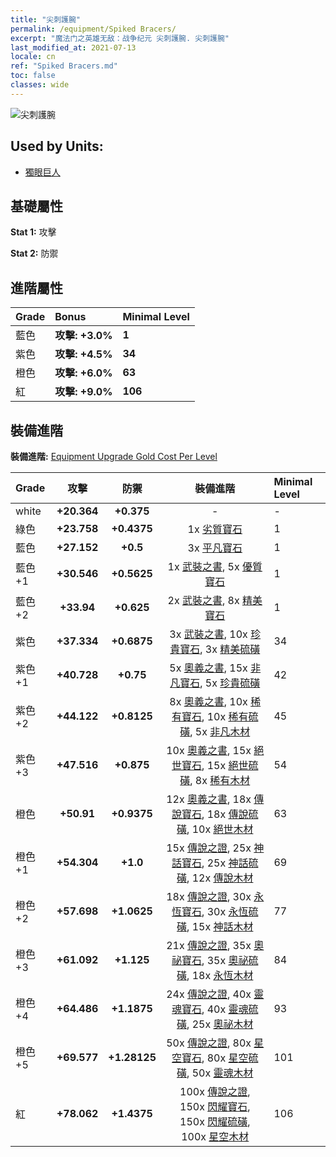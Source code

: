 ```yaml
---
title: "尖刺護腕"
permalink: /equipment/Spiked Bracers/
excerpt: "魔法门之英雄无敌：战争纪元 尖刺護腕. 尖刺護腕"
last_modified_at: 2021-07-13
locale: cn
ref: "Spiked Bracers.md"
toc: false
classes: wide
---
```


  ![尖刺護腕](/images/e/e_4063.png)

## Used by Units:

* [獨眼巨人](/cn/units/Cyclops/) 


## 基礎屬性
 **Stat 1:** 攻擊

 **Stat 2:** 防禦

## 進階屬性

  |     Grade    |   Bonus | Minimal Level | 
  |:-------------|:--------|:--------------| 
  | 藍色 | **攻擊: +3.0%** | **1** | 
  | 紫色 | **攻擊: +4.5%** | **34** | 
  | 橙色 | **攻擊: +6.0%** | **63** | 
  | 紅 | **攻擊: +9.0%** | **106** | 


## 裝備進階
 **裝備進階:** [Equipment Upgrade Gold Cost Per Level](/equipment/EquipmentUpgradeCostPerLevel/) 

  |          Grade      | 攻擊 | 防禦 | 裝備進階 | Minimal Level |
  |:--------------------|:---------:|:---------:|:----------------:|:--------------|
  | white | **+20.364** | **+0.375** | - | - |
  | 綠色 | **+23.758** | **+0.4375** | 1x [劣質寶石](/cn/Items/mat_4/) | 1 |
  | 藍色 | **+27.152** | **+0.5** | 3x [平凡寶石](/cn/Items/mat_10/) | 1 |
  | 藍色 +1 | **+30.546** | **+0.5625** | 1x [武裝之書](/cn/Items/mat_18/), 5x [優質寶石](/cn/Items/mat_16/) | 1 |
  | 藍色 +2 | **+33.94** | **+0.625** | 2x [武裝之書](/cn/Items/mat_25/), 8x [精美寶石](/cn/Items/mat_23/) | 1 |
  | 紫色 | **+37.334** | **+0.6875** | 3x [武裝之書](/cn/Items/mat_32/), 10x [珍貴寶石](/cn/Items/mat_30/), 3x [精美硫磺](/cn/Items/mat_22/) | 34 |
  | 紫色 +1 | **+40.728** | **+0.75** | 5x [奧義之書](/cn/Items/mat_39/), 15x [非凡寶石](/cn/Items/mat_37/), 5x [珍貴硫磺](/cn/Items/mat_29/) | 42 |
  | 紫色 +2 | **+44.122** | **+0.8125** | 8x [奧義之書](/cn/Items/mat_46/), 10x [稀有寶石](/cn/Items/mat_44/), 10x [稀有硫磺](/cn/Items/mat_43/), 5x [非凡木材](/cn/Items/mat_34/) | 45 |
  | 紫色 +3 | **+47.516** | **+0.875** | 10x [奧義之書](/cn/Items/mat_53/), 15x [絕世寶石](/cn/Items/mat_51/), 15x [絕世硫磺](/cn/Items/mat_50/), 8x [稀有木材](/cn/Items/mat_41/) | 54 |
  | 橙色 | **+50.91** | **+0.9375** | 12x [奧義之書](/cn/Items/mat_60/), 18x [傳說寶石](/cn/Items/mat_58/), 18x [傳說硫磺](/cn/Items/mat_57/), 10x [絕世木材](/cn/Items/mat_48/) | 63 |
  | 橙色 +1 | **+54.304** | **+1.0** | 15x [傳說之證](/cn/Items/mat_67/), 25x [神話寶石](/cn/Items/mat_65/), 25x [神話硫磺](/cn/Items/mat_64/), 12x [傳說木材](/cn/Items/mat_55/) | 69 |
  | 橙色 +2 | **+57.698** | **+1.0625** | 18x [傳說之證](/cn/Items/mat_74/), 30x [永恆寶石](/cn/Items/mat_72/), 30x [永恆硫磺](/cn/Items/mat_71/), 15x [神話木材](/cn/Items/mat_62/) | 77 |
  | 橙色 +3 | **+61.092** | **+1.125** | 21x [傳說之證](/cn/Items/mat_81/), 35x [奧祕寶石](/cn/Items/mat_79/), 35x [奧祕硫磺](/cn/Items/mat_78/), 18x [永恆木材](/cn/Items/mat_69/) | 84 |
  | 橙色 +4 | **+64.486** | **+1.1875** | 24x [傳說之證](/cn/Items/mat_88/), 40x [靈魂寶石](/cn/Items/mat_86/), 40x [靈魂硫磺](/cn/Items/mat_85/), 25x [奧祕木材](/cn/Items/mat_76/) | 93 |
  | 橙色 +5 | **+69.577** | **+1.28125** | 50x [傳說之證](/cn/Items/mat_95/), 80x [星空寶石](/cn/Items/mat_93/), 80x [星空硫磺](/cn/Items/mat_92/), 50x [靈魂木材](/cn/Items/mat_83/) | 101 |
  | 紅 | **+78.062** | **+1.4375** | 100x [傳說之證](/cn/Items/mat_102/), 150x [閃耀寶石](/cn/Items/mat_100/), 150x [閃耀硫磺](/cn/Items/mat_99/), 100x [星空木材](/cn/Items/mat_90/) | 106 |

